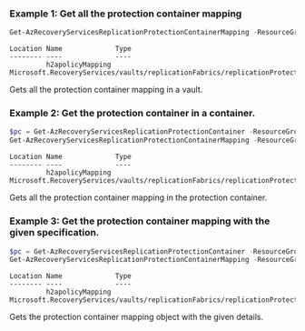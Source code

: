 ### Example 1: Get all the protection container mapping
```powershell
Get-AzRecoveryServicesReplicationProtectionContainerMapping -ResourceGroupName "ASRTesting" -ResourceName "HyperV2AzureVault"
```

```output
Location Name             Type
-------- ----             ----
         h2apolicyMapping Microsoft.RecoveryServices/vaults/replicationFabrics/replicationProtectionContainers/replicationProtectionContainerMappings
```

Gets all the protection container mapping in a vault.

### Example 2: Get the protection container in a container.
```powershell
$pc = Get-AzRecoveryServicesReplicationProtectionContainer -ResourceGroupName "ASRTesting" -ResourceName "HyperV2AzureVault" -Fabric $fab -ProtectionContainerName "cloud_50c02c4e-3f5a-5e54-a971-8874f186019b"
Get-AzRecoveryServicesReplicationProtectionContainerMapping -ResourceGroupName "ASRTesting" -ResourceName "HyperV2AzureVault" -ProtectionContainer $pc
```

```output
Location Name             Type
-------- ----             ----
         h2apolicyMapping Microsoft.RecoveryServices/vaults/replicationFabrics/replicationProtectionContainers/replicationProtectionContainerMappings
```

Gets all the protection container mapping in the protection container.

### Example 3: Get the protection container mapping with the given specification.
```powershell
$pc = Get-AzRecoveryServicesReplicationProtectionContainer -ResourceGroupName "ASRTesting" -ResourceName "HyperV2AzureVault" -Fabric $fab -ProtectionContainerName "cloud_50c02c4e-3f5a-5e54-a971-8874f186019b"
Get-AzRecoveryServicesReplicationProtectionContainerMapping -ResourceGroupName "ASRTesting" -ResourceName "HyperV2AzureVault" -ProtectionContainer $pc -MappingName "h2apolicyMapping"
```

```output
Location Name             Type
-------- ----             ----
         h2apolicyMapping Microsoft.RecoveryServices/vaults/replicationFabrics/replicationProtectionContainers/replicationProtectionContainerMappings
```

Gets the protection container mapping object with the given details.
